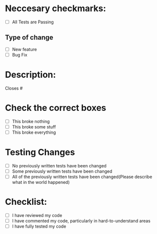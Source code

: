 # Neccesary checkmarks:
- [ ] All Tests are Passing

## Type of change
- [ ] New feature 
- [ ] Bug Fix

# Description:

Closes #

# Check the correct boxes
- [ ] This broke nothing
- [ ] This broke some stuff
- [ ] This broke everything

# Testing Changes
- [ ] No previously written tests have been changed
- [ ] Some previously written tests have been changed
- [ ] All of the previously written tests have been changed(Please describe what in the world happened)

# Checklist:
- [ ] I have reviewed my code
- [ ] I have commented my code, particularly in hard-to-understand areas
- [ ] I have fully tested my code
